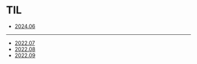 # TIL


- [2024.06](https://github.com/projectmiluju/TIL/tree/main/202406)
***
- [2022.07](https://github.com/projectmiluju/TIL/tree/main/202207)
- [2022.08](https://github.com/projectmiluju/TIL/tree/main/202208)
- [2022.09](https://github.com/projectmiluju/TIL/tree/main/202209)


